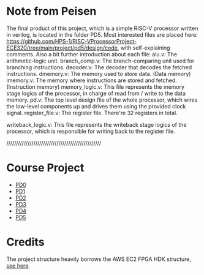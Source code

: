 # Note from Peisen

The final product of this project, which is a simple RISC-V processor written in verilog, is located in the folder PD5. Most interested files are placed here: https://github.com/HPS-1/RISC-VProcessorProject-ECE320/tree/main/project/pd5/design/code, with self-explaining comments.
Also a bit further introduction about each file:
alu.v: The arithmetic-logic unit.
branch_comp.v: The branch-comparing unit used for branching instructions.
decoder.v: The decoder that decodes the fetched instructions.
dmemory.v: The memory used to store data. (Data memory)
imemory.v: The memory where instructions are stored and fetched. (Instruction memory)
memory_logic.v: This file represents the memory stage logics of the processor, in charge of read from / write to the data memory.
pd.v: The top level design file of the whole processor, which wires the low-level components up and drives them using the provided clock signal.
register_file.v: The register file. There're 32 registers in total.

writeback_logic.v: This file represents the writeback stage logics of the processor, which is responsible for writing back to the register file.

/////////////////////////////////////////////////

# Course Project

- [PD0](project/pd0/docs/README.md)
- [PD1](project/pd1/docs/README.md)
- [PD2](project/pd2/docs/README.md)
- [PD3](project/pd3/docs/README.md)
- [PD4](project/pd4/docs/README.md)
- [PD5](project/pd5/docs/README.md)


# Credits

The project structure heavily borrows the AWS EC2 FPGA HDK structure, [see here](https://github.com/aws/aws-fpga).

